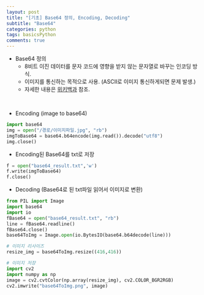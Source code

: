 ```yaml
---
layout: post
title: "[기초] Base64 정의, Encoding, Decoding"
subtitle: "Base64"
categories: python
tags: basicsPython
comments: true
---
```


* Base64 정의
    * 8비트 이진 데이터를 문자 코드에 영향을 받지 않는 문자열로 바꾸는 인코딩 방식.
    * 이미지를 통신하는 목적으로 사용. (ASCII로 이미지 통신하게되면 문제 발생.)
    * 자세한 내용은 [위키백과](https://ko.wikipedia.org/wiki/%EB%B2%A0%EC%9D%B4%EC%8A%A464) 참조.

<br>

* Encoding (image to base64)

```python
import base64
img = open("/경로/이미지파일.jpg", "rb")
imgToBase64 = base64.b64encode(img.read()).decode("utf8")
img.close()
```

* Encoding된 Base64를 txt로 저장

```python
f = open("base64_result.txt",'w')
f.write(imgToBase64)
f.close()
```

* Decoding (Base64로 된 txt파일 읽어서 이미지로 변환)

```python
from PIL import Image
import base64
import io
fBase64 = open("base64_result.txt", "rb")
line = fBase64.readline()
fBase64.close()
base64ToImg = Image.open(io.BytesIO(base64.b64decode(line)))

# 이미지 리사이즈
resize_img = base64ToImg.resize((416,416))

# 이미지 저장
import cv2
import numpy as np
image = cv2.cvtColor(np.array(resize_img), cv2.COLOR_BGR2RGB)
cv2.imwrite("base64ToImg.png", image)
```
